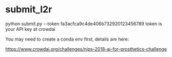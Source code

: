 # submit_l2r

python submit.py --token fa3acfca9c4de406b732920123456789
token is your API key at crowdai

You may need to create a conda env first, details are here:

https://www.crowdai.org/challenges/nips-2018-ai-for-prosthetics-challenge
